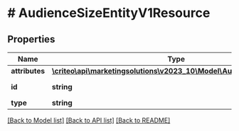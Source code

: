 # # AudienceSizeEntityV1Resource

## Properties

Name | Type | Description | Notes
------------ | ------------- | ------------- | -------------
**attributes** | [**\criteo\api\marketingsolutions\v2023_10\Model\AudienceSizeEntityV1**](AudienceSizeEntityV1.md) |  | [optional]
**id** | **string** | Id of the entity | [optional]
**type** | **string** |  | [optional]

[[Back to Model list]](../../README.md#models) [[Back to API list]](../../README.md#endpoints) [[Back to README]](../../README.md)
